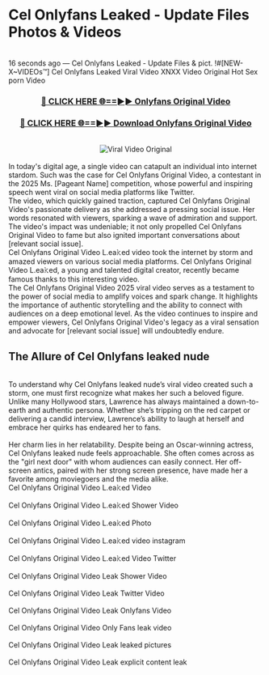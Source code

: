 # Cel Onlyfans Leaked - Update Files Photos & Videos 
<br>
16 seconds ago — Cel Onlyfans Leaked - Update Files & pict. !#[NEW-X~VIDEOs™] Cel Onlyfans Leaked Viral Video XNXX Video Original Hot Sex porn Video
<br>
<div align="center">
<h3><a href="http://freeplayer.one?title=Cel&ref=25OR" rel="nofollow">🔴 CLICK HERE 🌐==►► Onlyfans Original Video</a></h3>
<h3><a href="http://freeplayer.one?title=Cel&ref=25OR" rel="nofollow">🔴 CLICK HERE 🌐==►► Download Onlyfans Original Video</a></h3>
<br>
<a href="http://freeplayer.one?title=Cel&ref=25OR" rel="nofollow" data-target="animated-image.originalLink"><img src="https://i.ibb.co.com/xMMVF88/686577567.gif" alt="Viral Video Original" style="max-width: 100%; display: inline-block;" data-target="animated-image.originalImage"></a>
</div>
<br>
In today's digital age, a single video can catapult an individual into internet stardom. Such was the case for Cel Onlyfans Original Video, a contestant in the 2025 Ms. [Pageant Name] competition, whose powerful and inspiring speech went viral on social media platforms like Twitter.
<br>
The video, which quickly gained traction, captured Cel Onlyfans Original Video's passionate delivery as she addressed a pressing social issue. Her words resonated with viewers, sparking a wave of admiration and support. The video's impact was undeniable; it not only propelled Cel Onlyfans Original Video to fame but also ignited important conversations about [relevant social issue].
<br>
Cel Onlyfans Original Video L.ea𝚔ed video took the internet by storm and amazed viewers on various social media platforms. Cel Onlyfans Original Video L.ea𝚔ed, a young and talented digital creator, recently became famous thanks to this interesting video.
<br>
The Cel Onlyfans Original Video 2025 viral video serves as a testament to the power of social media to amplify voices and spark change. It highlights the importance of authentic storytelling and the ability to connect with audiences on a deep emotional level. As the video continues to inspire and empower viewers, Cel Onlyfans Original Video's legacy as a viral sensation and advocate for [relevant social issue] will undoubtedly endure.
<br>
<h2>The Allure of Cel Onlyfans leaked nude</h2>
<br>
To understand why Cel Onlyfans leaked nude’s viral video created such a storm, one must first recognize what makes her such a beloved figure. Unlike many Hollywood stars, Lawrence has always maintained a down-to-earth and authentic persona. Whether she’s tripping on the red carpet or delivering a candid interview, Lawrence’s ability to laugh at herself and embrace her quirks has endeared her to fans.
<br><br>
Her charm lies in her relatability. Despite being an Oscar-winning actress, Cel Onlyfans leaked nude feels approachable. She often comes across as the "girl next door" with whom audiences can easily connect. Her off-screen antics, paired with her strong screen presence, have made her a favorite among moviegoers and the media alike.
<br>
Cel Onlyfans Original Video L.ea𝚔ed Video
<br><br>
Cel Onlyfans Original Video L.ea𝚔ed Shower Video
<br><br>
Cel Onlyfans Original Video L.ea𝚔ed Photo
<br><br>
Cel Onlyfans Original Video L.ea𝚔ed video instagram
<br><br>
Cel Onlyfans Original Video L.ea𝚔ed Video Twitter
<br><br>
Cel Onlyfans Original Video Leak Shower Video
<br><br>
Cel Onlyfans Original Video Leak Twitter Video
<br><br>
Cel Onlyfans Original Video Leak Onlyfans Video
<br><br>
Cel Onlyfans Original Video Only Fans leak video
<br><br>
Cel Onlyfans Original Video Leak leaked pictures
<br><br>
Cel Onlyfans Original Video Leak explicit content leak